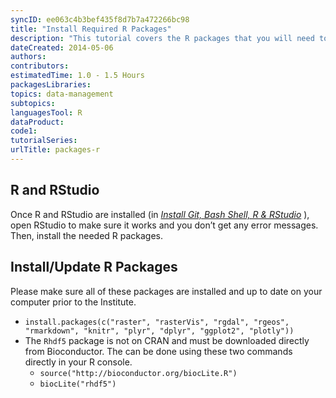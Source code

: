 ```yaml
---
syncID: ee063c4b3bef435f8d7b7a472266bc98
title: "Install Required R Packages"
description: "This tutorial covers the R packages that you will need to have installed for the Institute."
dateCreated: 2014-05-06
authors:
contributors:
estimatedTime: 1.0 - 1.5 Hours
packagesLibraries:
topics: data-management
subtopics: 
languagesTool: R
dataProduct:
code1: 
tutorialSeries:
urlTitle: packages-r
---
```


## R and RStudio

Once R and RStudio are installed (in
<a href="{{ site.baseurl }}/tutorial-series/setup-your-computer" target="_blank"> *Install Git, Bash Shell, R & RStudio*</a>
), open RStudio to make sure it works and you don’t get any error messages. Then,
install the needed R packages. 

## Install/Update R Packages

Please make sure all of these packages are installed and up to date on your 
computer prior to the Institute.

* `install.packages(c("raster", "rasterVis", "rgdal", "rgeos", "rmarkdown", "knitr", "plyr", "dplyr", "ggplot2", "plotly"))`
* The `Rhdf5` package is not on CRAN and must be downloaded directly from 
Bioconductor. The can be done using these two commands directly in your R 
console. 
	+ `source("http://bioconductor.org/biocLite.R")`
	+ `biocLite("rhdf5")`
